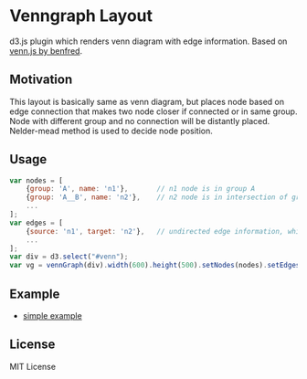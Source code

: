 Venngraph Layout
================
d3.js plugin which renders venn diagram with edge information.
Based on [venn.js by benfred](https://github.com/benfred/venn.js).

## Motivation
This layout is basically same as venn diagram, but places node based on edge connection that makes two node closer if connected or in same group. Node with different group and no connection will be distantly placed.
Nelder-mead method is used to decide node position.

## Usage
```js
var nodes = [
    {group: 'A', name: 'n1'},       // n1 node is in group A
    {group: 'A__B', name: 'n2'},    // n2 node is in intersection of group A and B
    ...
];
var edges = [
    {source: 'n1', target: 'n2'},   // undirected edge information, which indicates connection between edge n1 and n2.
    ...
];
var div = d3.select("#venn");
var vg = vennGraph(div).width(600).height(500).setNodes(nodes).setEdges(edges).prepare();
```

## Example
- [simple example](https://kuna.github.io/d3.venngraph.js/examples/example.html)

## License
MIT License